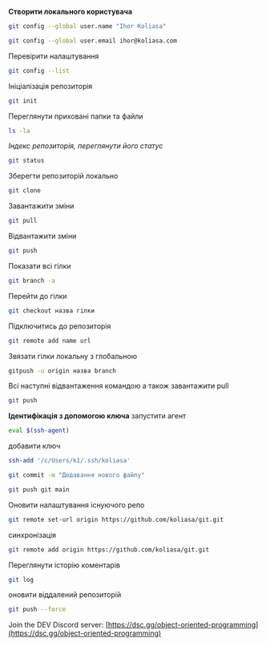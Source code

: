 **Створити локального користувача**

```bash
git config --global user.name "Ihor Koliasa"
```

```bash
git config --global user.email ihor@koliasa.com
```

Перевірити налаштування

```bash
git config --list
```

Ініціалізація репозиторія

```bash
git init
```

Переглянути приховані папки та файли

```bash
ls -la
```

_Індекс репозиторія, переглянути його статус_

```bash
git status
```

Зберегти репозиторій локально

```bash
git clone
```

Завантажити зміни

```bash
git pull
```

Відвантажити зміни

```bash
git push
```

Показати всі гілки

```bash
git branch -a
```

Перейти до гілки

```bash
git checkout назва гілки
```

Підключитись до репозиторія

```bash
git remote add name url
```

Звязати гілки локальну з глобальною

```bash
gitpush -u origin назва branch
```

Всі наступні відвантаження командою а також завантажити pull

```bash
git push
```

**Ідентифікація з допомогою ключа**
запустити агент

```bash
eval $(ssh-agent)
```

добавити ключ

```bash
ssh-add '/c/Users/k1/.ssh/koliasa'
```

```bash
git commit -m "Додавання нового файлу"
```

```bash
git push git main
```

Оновити налаштування існуючого репо

```bash
git remote set-url origin https://github.com/koliasa/git.git
```

синхронізація

```bash
git remote add origin https://github.com/koliasa/git.git
```

Переглянути історію коментарів

```bash
git log
```

оновити віддалений репозиторій

```bash
git push --force
```

Join the DEV Discord server: [https://dsc.gg/object-oriented-programming](https://dsc.gg/object-oriented-programming)
